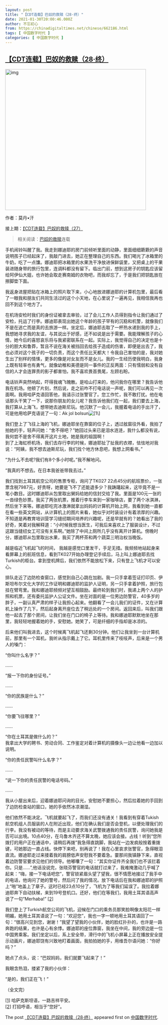```yaml
---
layout: post
title: "【CDT连载】巴奴的救赎（28·终）"
date: 2021-01-30T20:00:46.000Z
author: 不忘初心
from: https://chinadigitaltimes.net/chinese/662186.html
tags: [ 中国数字时代 ]
categories: [ 中国数字时代 ]
---
```

<!--1612036846000-->
[【CDT连载】巴奴的救赎（28·终）](https://chinadigitaltimes.net/chinese/662186.html)
------

<div>
<p><img src="https://chinadigitaltimes.net/chinese/files/2020/11/%E5%B7%B4%E5%A5%B4%E7%9A%84%E6%95%91%E8%B5%8E-724x1024.jpg" alt="img" class="aligncenter" width="450" /></p><p>作者：莫丹•汗</p><p>接上期：<a href="https://chinadigitaltimes.net/chinese/662090.html" title="【CDT连载】巴奴的救赎（27）">【CDT连载】巴奴的救赎（27）</a></p><blockquote><p>相关阅读：<a href="https://chinadigitaltimes.net/chinese/tag/%e5%b7%b4%e5%a5%b4%e7%9a%84%e6%95%91%e8%b5%8e/page/6" title="巴奴的救赎">巴奴的救赎</a>连载</p></blockquote><p>手机闹铃叫醒了我。我走到娜迪耶的房门前倾听里面的动静，里面细细簌簌的声音说明孩子已经起床了，我敲门进去，她正在整理自己的东西。我们喝光了冰箱里的牛奶，吃了一点馕。娜迪耶把冰箱里的水果洗干净放进保鲜袋里，又把桌上的干果装进随身带的旅行包里，连调料都没有留下。临出门前，想到这房子的钥匙应该留给阿伊仙大姐，也许她会取走赛南姆的衣物吧，而我却忘了，于是我们把钥匙放在擦脚垫下面。</p><p>我返身进屋把贴在冰箱上的照片取下来，小心地放进娜迪耶的计算机包里，最后看了一眼我和朋友们共同生活过的这个小天地，在心里说了一遍再见，我相信我再也回不到这个地方了。</p><p>在机场安检时我们的身份证被拿去审验，过了会儿工作人员得到指令让我们通过了安检，托运了行李。娜迪耶表现出她这个年龄的孩子罕有的沉稳和机警，就像我们不是在逃亡而是真的去旅游一样。坐定后，娜迪耶去取了一杯热水递到我的手上，我想她寻求我的友谊，与其说出于好感，还不如说是出于需要。我能理解孩子的心情，她今后的喜怒哀乐将与我紧密联系在一起。实际上，我觉得自己的决定也是十分的胆大和鲁莽，暂且不说在海关被挡回去给孩子造成的伤害，即便是出去了，我也必须对这个孩子的一切负责，而这个责任比天都大！令我自己害怕的是，我对她生出了别样的情愫，更多的像是对女友而不是女儿。我的一生经历使我明白，我身上既有轻率也有勇气，就像幼稚和美德是同一事件的正反两面：只有懦弱和没有自信的人才会连罪责的影子都害怕，我不喜欢畏首畏尾，左顾右盼。</p><p>电话铃声突然响起，吓得我魂飞魄散。是哈山打来的，他问我你在哪里？我告诉他我在机场。他顿了片刻，然后说，走之前咋不打电话说一声呢，我们可以再见一次面啊。我用哈萨克语回答他，我请示过张警官了。您工作忙，我不敢打扰。他在电话那头干笑了一下，说那你朋友的女儿呢？我告诉他我们在一起，我们要去上海，我打算从上海飞，想带她去迪斯尼玩。他沉默了一会儿，我握着电话的手出汗了，可是他用哈萨克语说了一句：Ak jol bolsun<img src="#_ftn1" alt="[1\]" /></p><p>我们登上了飞往上海的飞机，娜迪耶坐在靠窗的位子上，透过舷窗往外看，我拍了拍她的手，轻声问她：“舍不得吧？”她回过头来已是泪水涟涟，我什么都没有说，我何尝不是舍不得离开这片土地，她是我的祖国啊！<br />到了上海虹桥机场，我们去存行李的时候，娜迪耶扯了扯我的衣襟，怯怯地对我说：“阿姨，我不想去迪斯尼玩，我们找个地方休息吧，我想上网看书。”</p><p>“为什么不去呢?我们有8个多小时呢。”我不解地问。</p><p>“我真的不想去。在日本我爸爸带我去过。”</p><p>我们找到土耳其航空公司的售票专柜，询问了TK027 22点45分的航班票价，一张票含税7987元，好贵呀，她要是飞不了还能退多少？我踌躇起来，这毕竟不是一笔小数目。这时娜迪耶从包里取出舅妈给她的信封交给了我。里面是100元一张的一沓绿色钞票。我买了两张机票，推着行李车来到一家咖啡店，要了两个冰淇淋，然后坐下来等。娜迪耶吃完冰激淋就拿出妈妈的计算机开始上网，我看到她一直都在看一些英文网站，从计算机上的图片来看，她似乎对时装设计有着浓厚的兴趣。不知道是再教育培训营学习缝纫期间培养的兴趣呢，还是早就有的？她看出了我的好奇，笑着对我解释道：“小时候我想当医生，可我后来喜欢上了服装设计，不过这跟当缝纫女工可没有关系啊。”她除了中间上厕所几乎没有离开计算机。傍晚时分，娜迪耶从包里取出水果，我买了两杯茶和两个蔬菜三明治权当晚饭。</p><p>越是临近飞机起飞的时间， 我越是感觉口里发干，手足无措。我频频地站起身来看屏幕上的航班信息，看到TK027开始办理登记手续后，马上叫上娜迪耶去找Turkish的柜台。拿到登机牌后，我们依然不能放松下来，只有登上飞机才可以安心。</p><p>排队走近了边防检查窗口，感觉到自己心跳在加剧。我一只手拿着签证打印页、伊斯坦布尔文化大学的工作证明和娜迪耶的监护人证明，另一只手拿着护照，旅行包挂在臂弯里。我和娜迪耶频频对望互相鼓励。最终轮到我们时，我递上两个人的护照和机票，还有委托监护人公证文件。坐在对面的是一位男边防警官，40多岁的胖子，一副认真严肃的样子让我担心起来。他翻看了一会儿我们的证件，又在计算机上操作了几下，然后起身离开座位去了稍远处的一个房间。返回来后，叫我们跟他一起去了那个房间，让我们坐在门口的椅子上等待。我和娜迪耶默默地坐在那里，我轻轻地握着她的手，安慰她。她笑了，可是纤细的手指却是冰凉的。</p><p>后来他们叫我进去，这个时候离飞机起飞还剩30分钟。他们让我坐到一台计算机前，那里有一个耳机，我听从指示戴上了它。耳机里传来了吱吱声，后来是一个男人的嗓门：</p><p>“你叫什么名字？”</p><p>……</p><p>“报一下你的身份证号。”</p><p>……</p><p>“你的民族是什么？”</p><p>……</p><p>“你要飞往哪里？”</p><p>……</p><p>“你在土耳其是做什么的？”<br />我拿出大学的聘书、劳动合同、工作鉴定对着计算机的摄像头一边让他看一边加以说明。</p><p>“你的责任民警叫什么名字？”</p><p>……</p><p>“说一下你的责任民警的电话号码。”</p><p>……</p><p>我从小屋出来后，迎着娜迪耶问询的目光，安慰她不要担心，然后拉着她的手回到了边防检查站的窗口，她的手依然冰凉潮湿。</p><p>他们依然不能决定。飞机就要起飞了，而我们还没有通关！我看到有穿着Tukish航空机组人员服装的人在附近出现，他们在确认我们是否会登机，以便处理我们的行李。我没有被动的等待，而是主动要求海关武警拨通我的责任民警，询问她我是否可以出境。10点40分，在乌鲁木齐还不算太晚，她应该会接。占线！听到“您所拨打的用户正在通话中，请稍后再拨”我急得直跳脚，我站在一边发疯般按着重拨键，可她那边一直占线。快停下来吧，别再说了！我在心里哀求张警官，急得眼泪直流。娜迪耶走过来搂着我的肩膀低声安慰我不要着急。霎那间我镇静下来，直视着边防警官要求见他们的领导。他嘟囔了一句：“其实你证件齐全我们也不该拦着你。只是……”,他话没说完，张晓芬警官的电话就打过来了，我难掩激动几乎喊了起来：“嗨，接一下电话吧您”，警官锁紧眉头望了望我，很不情愿地接过了我手中的电话，他询问了她的警号，然后问了我的情况。放下电话后在我和娜迪耶的护照上“啪”地盖上了章子。这时已经23点10分了，飞机为了等我们延误了。我拉着娜迪耶奔下自动扶梯，来到19号登机口。还好，他们在等我们，我用土耳其语高声说了一句“Merhaba!” <a href="#_ftn2">[2]</a></p><p>我们登上了Turkish航空公司的飞机，迎候在门口的乘务员那笑脸啊像太阳花一样明媚，她用土耳其语说了一句：“欢迎您”，我也一字一顿地用土耳其语回了一句：“很高兴见到您，谢谢！”我望了望我的小伙伴，她的脸红扑扑的，也许是一路奔跑的结果，也许是心有余悸。娜迪耶的座位靠窗，我坐在中间，我的旁边是一位中国男乘客。我们坐定以后，系上安全带，滑行中的飞机小屏幕上正在播放安全提示动画片，娜迪耶饶有兴致地盯着画面，我拍拍她的手，用维吾尔语问她：“你好吗？”</p><p>她点了点头，说：“巴奴妈妈，我们就要飞起来了！”</p><p>我眼含热泪，搂紧了我的小伙伴：</p><p>“是的，我们正在飞！”</p><p>（全文完）</p><p><a href="#_ftnref1">[1]</a> 哈萨克斯坦语，一路吉祥平安。<br /><a href="#_ftnref2">[2]</a>  打招呼语，相当于“您好”。</p><p>The post <a rel="nofollow" href="https://chinadigitaltimes.net/chinese/662186.html">【CDT连载】巴奴的救赎（28·终）</a> appeared first on <a rel="nofollow" href="https://chinadigitaltimes.net/chinese">中国数字时代</a>.</p>
</div>
